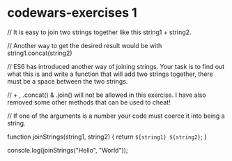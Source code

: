 # codewars-exercises 1
// It is easy to join two strings together like this string1 + string2.

// Another way to get the desired result would be with string1.concat(string2)

// ES6 has introduced another way of joining strings. Your task is to find out what this is and write a function that will add two strings together, there must be a space between the two strings.

// + , .concat() & .join() will not be allowed in this exercise. I have also removed some other methods that can be used to cheat!

// If one of the arguments is a number your code must coerce it into being a string.



function joinStrings(string1, string2) {
  return `${string1} ${string2}`;
}

console.log(joinStrings("Hello", "World"));

